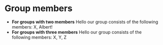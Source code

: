 # Group members

* **For groups with two members** Hello our group consists of the following members: X, Albert!
* **For groups with three members** Hello our group consists of the following members: X, Y, Z
